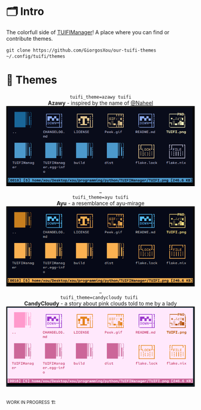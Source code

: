 
# 🗂️ Intro
The colorfull side of [TUIFIManager](https://github.com/GiorgosXou/TUIFIManager)! A place where you can find or contribute themes.
```terminal
git clone https://github.com/GiorgosXou/our-tuifi-themes ~/.config/tuifi/themes
```

# 🎨 Themes



<div align="center">
  <div>
    <code>tuifi_theme=azawy tuifi</code>
  </div>
  <div><b>Azawy</b> - inspired by the name of <a href="https://github.com/Naheel-Azawy" title="@Naheel">@Naheel</a></div>
  <img src="./azawy/azawy.png"/>
  <div>
  </div>
    _
  <div>
    <code>tuifi_theme=ayu tuifi</code>
  </div>
  <div><b>Ayu</b> - a resemblance of ayu-mirage</div>
  <img src="./ayu/ayu.png" />
  <div>
    _
  </div>
  <div>
    <code>tuifi_theme=candycloudy tuifi </code>
  </div>
  <div><b>CandyCloudy</b> - a story about pink clouds told to me by a lady</div>
  <img src="./candycloudy/candycloudy.png" />
</div>


<br><sup>WORK IN PROGRESS 🏗️</sup>
